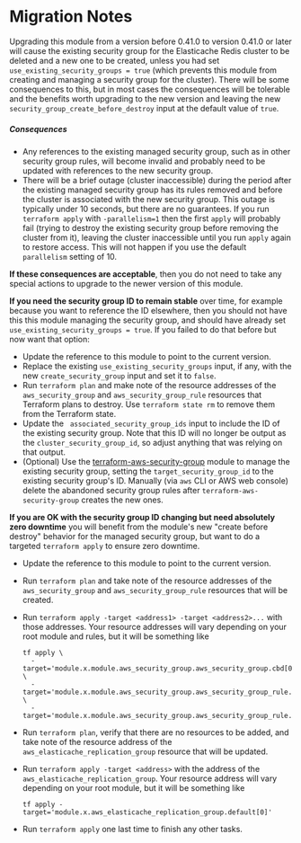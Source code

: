 # Migration Notes

Upgrading this module from a version before 0.41.0 to version
0.41.0 or later will cause the existing security group for
the Elasticache Redis cluster to be deleted and a new one 
to be created, unless you had set ` use_existing_security_groups = true` (which prevents this module from creating and managing a security group for the cluster). There will be some consequences to this, but in most cases the consequences will be tolerable and the
benefits worth upgrading to the new version and leaving
the new `security_group_create_before_destroy` input at the default value of `true`.

##### Consequences

- Any references to the existing managed security group, such as in other security group rules, will become invalid and probably need to be updated with references to the new security group.
- There will be a brief outage (cluster inaccessible) during the period after the existing managed security group has its rules removed and before the cluster is associated with the new security group. This outage is typically under 10 seconds, but there are no guarantees. If you run `terraform apply` with `-parallelism=1` then the first `apply` will probably fail (trying to destroy the existing security group before removing the cluster from it), leaving the cluster inaccessible until you run `apply` again to restore access. This will not happen if you use the default `parallelism` setting of 10.

**If these consequences are acceptable**, then you do not need to take any special actions to upgrade to the newer version of this module.

**If you need the security group ID to remain stable** over time, for example because you want to reference the ID elsewhere, then you should not have this this module managing the security group, and should have already set `use_existing_security_groups = true`. If you failed to do that before but now want that option:

- Update the reference to this module to point to the current version.
- Replace the existing `use_existing_security_groups` input, if any, with the new `create_security_group` input and set it to  `false`.
- Run `terraform plan` and make note of the resource addresses of the `aws_security_group` and `aws_security_group_rule` resources that Terraform plans to destroy. Use `terraform state rm` to remove them from the Terraform state.
- Update the ` associated_security_group_ids` input to include the ID of the existing security group. Note that this ID will no longer be output as the `cluster_security_group_id`, so adjust anything that was relying on that output.
- (Optional) Use the [terraform-aws-security-group](https://github.com/cloudposse/terraform-aws-security-group) module to manage the existing security group, setting the `target_security_group_id` to the existing security group's ID. Manually (via `aws` CLI or AWS web console) delete the abandoned security group rules after `terraform-aws-security-group` creates the new ones.

**If you are OK with the security group ID changing but need absolutely zero downtime** you will benefit from the module's new "create before destroy" behavior for the managed security group, but want to do a targeted `terraform apply` to ensure zero downtime.

- Update the reference to this module to point to the current version.

- Run `terraform plan` and take note of the resource addresses of the `aws_security_group` and `aws_security_group_rule` resources that will be created.

- Run `terraform apply -target <address1> -target <address2>...` with those addresses. Your resource addresses will vary depending on your root module and rules, but it will be something like

  ```hcl
  tf apply \
    -target='module.x.module.aws_security_group.aws_security_group.cbd[0]' \
    -target='module.x.module.aws_security_group.aws_security_group_rule.keyed["_allow_all_egress_"]' \
    -target='module.x.module.aws_security_group.aws_security_group_rule.keyed["in#in#sg#0"]'
  ```

- Run `terraform plan`, verify that there are no resources to be added, and take note of the resource address of the `aws_elasticache_replication_group` resource that will be updated.

- Run `terraform apply -target <address>` with the address of the `aws_elasticache_replication_group`. Your resource address will vary depending on your root module, but it will be something like

  ```hcl
  tf apply -target='module.x.aws_elasticache_replication_group.default[0]'
  
  ```

- Run `terraform apply` one last time to finish any other tasks.

